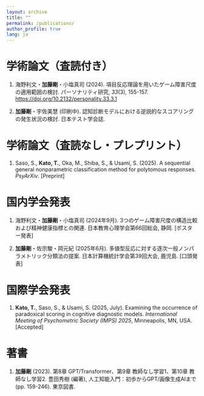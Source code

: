 ```yaml
---
layout: archive
title: ""
permalink: /publications/
author_profile: true
lang: ja
---
```


学術論文（査読付き）
======
1. 海野利文・**加藤剛**・小塩真司 (2024). 項目反応理論を用いたゲーム障害尺度の適用範囲の検討. パーソナリティ研究, *33*(3), 155-157. https://doi.org/10.2132/personality.33.3.1

2. **加藤剛**・宇佐美慧 (印刷中). 認知診断モデルにおける逆説的なスコアリングの発生状況の検討. 日本テスト学会誌.

学術論文（査読なし・プレプリント）
======
1. Saso, S., **Kato, T.**, Oka, M., Shiba, S., & Usami, S. (2025). A sequential general nonparametric classification method for polytomous responses. *PsyArXiv*. [Preprint]

国内学会発表
======
1. 海野利文・**加藤剛**・小塩真司 (2024年9月). 3つのゲーム障害尺度の構造比較および精神健康指標との関連. 日本教育心理学会第66回総会, 静岡. [ポスター発表]

2. **加藤剛**・佐宗駿・岡元紀 (2025年6月). 多値型反応に対する逐次一般ノンパラメトリック分類法の提案. 日本計算機統計学会第39回大会, 鹿児島. [口頭発表]

国際学会発表
======
1. **Kato, T.**, Saso, S., & Usami, S. (2025, July). Examining the occurrence of paradoxical scoring in cognitive diagnostic models. *International Meeting of Psychometric Society (IMPS) 2025*, Minneapolis, MN, USA. [Accepted]

著書
======
1. **加藤剛** (2023). 第8章 GPT/Transformer、第9章 教師なし学習1、第10章 教師なし学習2. 豊田秀樹 (編著), 人工知能入門：初歩からGPT/画像生成AIまで (pp. 159-246). 東京図書.
